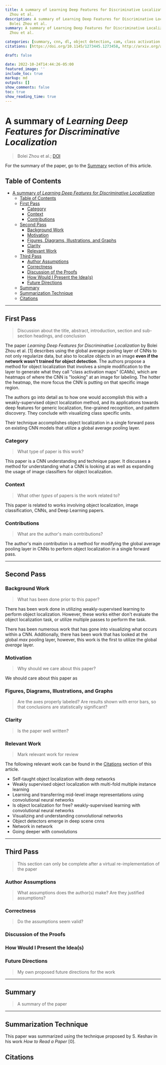 ```yaml
---
title: A summary of Learning Deep Features for Discriminative Localization by Bolei
  Zhou et al.
description: A summary of Learning Deep Features for Discriminative Localization by
  Bolei Zhou et al.
summary: A summary of Learning Deep Features for Discriminative Localization by Bolei
  Zhou et al.

categories: [summary, cnn, dl, object detection, cam, class activation mapping]
citations: [https://doi.org/10.1145/1273445.1273458, http://arxiv.org/abs/1512.04150]

draft: false

date: 2022-10-24T14:44:26-05:00
featured_image: ''
include_toc: true
markup: md
outputs: []
show_comments: false
toc: true
show_reading_time: true
---
```


# A summary of *Learning Deep Features for Discriminative Localization*

> Bolei Zhou et al.; [DOI](http://arxiv.org/abs/1512.04150)

For the summary of the paper, go to the [Summary](#summary) section of this
article.

## Table of Contents

- [A summary of *Learning Deep Features for Discriminative Localization*](#a-summary-of-learning-deep-features-for-discriminative-localization)
  - [Table of Contents](#table-of-contents)
  - [First Pass](#first-pass)
    - [Category](#category)
    - [Context](#context)
    - [Contributions](#contributions)
  - [Second Pass](#second-pass)
    - [Background Work](#background-work)
    - [Motivation](#motivation)
    - [Figures, Diagrams, Illustrations, and Graphs](#figures-diagrams-illustrations-and-graphs)
    - [Clarity](#clarity)
    - [Relevant Work](#relevant-work)
  - [Third Pass](#third-pass)
    - [Author Assumptions](#author-assumptions)
    - [Correctness](#correctness)
    - [Discussion of the Proofs](#discussion-of-the-proofs)
    - [How Would I Present the Idea(s)](#how-would-i-present-the-ideas)
    - [Future Directions](#future-directions)
  - [Summary](#summary)
  - [Summarization Technique](#summarization-technique)
  - [Citations](#citations)

______________________________________________________________________

## First Pass

> Discussion about the title, abstract, introduction, section and sub-section
> headings, and conclusion

The paper *Learning Deep Features for Discriminative Localization* by Bolei Zhou
et al. \[1\] describes using the global average pooling layer of CNNs to not
only regularize data, but also to localize objects in an image **even if the
network wasn't trained for object detection**. The authors propose a method for
object localization that involves a simple modification to the layer to generate
what they call "class activation maps" (CAMs), which are heatmaps of where the
CNN is "looking" at an image for labeling. The hotter the heatmap, the more
focus the CNN is putting on that specific image region.

The authors go into detail as to how one would accomplish this with a
weakly-supervised object localization method, and its applications towards deep
features for generic localization, fine-grained recognition, and pattern
discovery. They conclude with visualizing class specific units.

Their technique accomplishes object localization in a single forward pass on
existing CNN models that utilize a global average pooling layer.

### Category

> What type of paper is this work?

This paper is a CNN understanding and technique paper. It discusses a method for
understanding what a CNN is looking at as well as expanding the usage of image
classifiers for object localization.

### Context

> What other *types* of papers is the work related to?

This paper is related to works involving object localization, image
classification, CNNs, and Deep Learning papers.

### Contributions

> What are the author's main contributions?

The author's main contribution is a method for modifying the global average
pooling layer in CNNs to perform object localization in a single forward pass.

______________________________________________________________________

## Second Pass

### Background Work

> What has been done prior to this paper?

There has been work done in utilizing weakly-supervised learning to perform
object localization. However, these works either don't evaluate the object
localization task, or utilize multiple passes to perform the task.

There has been numerous work that has gone into visualizing what occurs within a
CNN. Additionally, there has been work that has looked at the global *max*
pooling layer, however, this work is the first to utilize the global *average*
layer.

### Motivation

> Why should we care about this paper?

We should care about this paper as

### Figures, Diagrams, Illustrations, and Graphs

> Are the axes properly labeled? Are results shown with error bars, so that
> conclusions are statistically significant?

### Clarity

> Is the paper well written?

### Relevant Work

> Mark relevant work for review

The following relevant work can be found in the [Citations](#citations) section
of this article.

- Self-taught object localization with deep networks
- Weakly supervised object localization with multi-fold multiple instance
  learning
- Learning and transferring mid-level image representations using convolutional
  neural networks
- Is object localization for free? weakly-supervised learning with convolutional
  neural networks
- Visualizing and understanding convolutional networks
- Object detectors emerge in deep scene cnns
- Network in network
- Going deeper with convolutions

______________________________________________________________________

## Third Pass

> This section can only be complete after a virtual re-implementation of the
> paper

### Author Assumptions

> What assumptions does the author(s) make? Are they justified assumptions?

### Correctness

> Do the assumptions seem valid?

### Discussion of the Proofs

### How Would I Present the Idea(s)

### Future Directions

> My own proposed future directions for the work

______________________________________________________________________

## Summary

> A summary of the paper

______________________________________________________________________

## Summarization Technique

This paper was summarized using the technique proposed by S. Keshav in his work
*How to Read a Paper* \[0\].

## Citations
